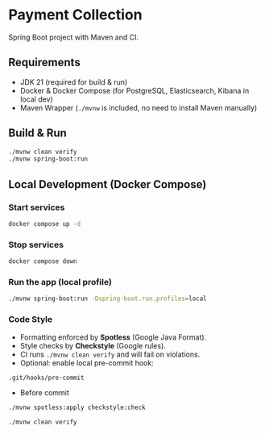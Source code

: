 # Payment Collection

Spring Boot project with Maven and CI.

## Requirements
- JDK 21 (required for build & run)
- Docker & Docker Compose (for PostgreSQL, Elasticsearch, Kibana in local dev)
- Maven Wrapper (`./mvnw` is included, no need to install Maven manually)

## Build & Run

```bash
./mvnw clean verify
./mvnw spring-boot:run
```

## Local Development (Docker Compose)

### Start services

```bash
docker compose up -d
```

### Stop services

```bash
docker compose down
```

### Run the app (local profile)

```bash
./mvnw spring-boot:run -Dspring-boot.run.profiles=local
```

### Code Style

- Formatting enforced by **Spotless** (Google Java Format).
- Style checks by **Checkstyle** (Google rules).
- CI runs `./mvnw clean verify` and will fail on violations.
- Optional: enable local pre-commit hook:
```bash
.git/hooks/pre-commit
```
- Before commit
```bash
./mvnw spotless:apply checkstyle:check
```
```bash
./mvnw clean verify
```

